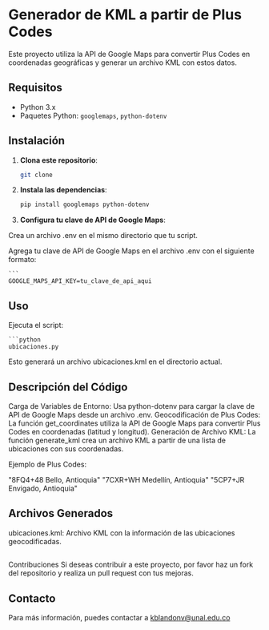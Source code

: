 # Generador de KML a partir de Plus Codes

Este proyecto utiliza la API de Google Maps para convertir Plus Codes en coordenadas geográficas y generar un archivo KML con estos datos.

## Requisitos

- Python 3.x
- Paquetes Python: `googlemaps`, `python-dotenv`

## Instalación

1. **Clona este repositorio**:

   ```bash
   git clone 

2. **Instala las dependencias**:

    ```bash
    pip install googlemaps python-dotenv

3. **Configura tu clave de API de Google Maps**:

Crea un archivo .env en el mismo directorio que tu script.

Agrega tu clave de API de Google Maps en el archivo .env con el siguiente formato:

    ```
    GOOGLE_MAPS_API_KEY=tu_clave_de_api_aqui

## Uso
Ejecuta el script:

    ```python
    ubicaciones.py

Esto generará un archivo ubicaciones.kml en el directorio actual.

## Descripción del Código
Carga de Variables de Entorno: Usa python-dotenv para cargar la clave de API de Google Maps desde un archivo .env.
Geocodificación de Plus Codes: La función get_coordinates utiliza la API de Google Maps para convertir Plus Codes en coordenadas (latitud y longitud).
Generación de Archivo KML: La función generate_kml crea un archivo KML a partir de una lista de ubicaciones con sus coordenadas.

Ejemplo de Plus Codes:

"8FQ4+48 Bello, Antioquia"
"7CXR+WH Medellín, Antioquia"
"5CP7+JR Envigado, Antioquia"

## Archivos Generados
ubicaciones.kml: Archivo KML con la información de las ubicaciones geocodificadas.

##
Contribuciones
Si deseas contribuir a este proyecto, por favor haz un fork del repositorio y realiza un pull request con tus mejoras.


## Contacto
Para más información, puedes contactar a kblandonv@unal.edu.co


